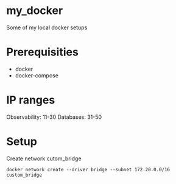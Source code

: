 # my_docker
Some of my local docker setups

# Prerequisities

+ docker
+ docker-compose

# IP ranges
Observability: 11-30
Databases: 31-50

# Setup

Create network cutom_bridge

```{bash}
docker network create --driver bridge --subnet 172.20.0.0/16 custom_bridge
```